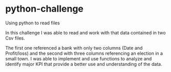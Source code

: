 # python-challenge
Using python to read files

In this challenge I was able to read and work with that data contained in two Csv files.

The first one referenced a bank with only two columns (Date and Profit/loss) and the second with three columns referencing an election in a small town. I was able to implement and use functions to analyze and identify major KPI that provide a better use and understanding of the data.
